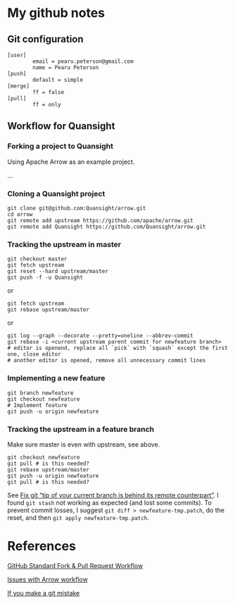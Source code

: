 # My github notes

## Git configuration

```
[user]
        email = pearu.peterson@gmail.com
        name = Pearu Peterson
[push]
        default = simple
[merge]
        ff = false
[pull]
        ff = only
```

## Workflow for Quansight

### Forking a project to Quansight

Using Apache Arrow as an example project.

...

### Cloning a Quansight project

```
git clone git@github.com:Quansight/arrow.git
cd arrow
git remote add upstream https://github.com/apache/arrow.git
git remote add Quansight https://github.com/Quansight/arrow.git
```

### Tracking the upstream in master

```
git checkout master
git fetch upstream
git reset --hard upstream/master
git push -f -u Quansight
```
or
```
git fetch upstream
git rebase upstream/master
```
or
```
git log --graph --decorate --pretty=oneline --abbrev-commit
git rebase -i <current upstream parent commit for newfeature branch>
# editor is openend, replace all `pick` with `squash` except the first one, close editor
# another editor is opened, remove all unnecessary commit lines
```

### Implementing a new feature

```
git branch newfeature
git checkout newfeature
# Implement feature
git push -u origin newfeature
```

### Tracking the upstream in a feature branch

Make sure master is even with upstream, see above.

```
git checkout newfeature
git pull # is this needed?
git rebase upstream/master
git push -u origin newfeature
git pull # is this needed?
```

See [Fix git “tip of your current branch is behind its remote counterpart”](https://codewithhugo.com/fix-git-failed-to-push-updates-were-rejected/). I found `git stash` not working as expected (and lost some commits). To prevent commit losses, I suggest `git diff > newfeature-tmp.patch`, do the reset, and then `git apply newfeature-tmp.patch`.

# References

[GitHub Standard Fork & Pull Request Workflow](https://gist.github.com/Chaser324/ce0505fbed06b947d962)

[Issues with Arrow workflow](https://github.com/apache/arrow/pull/2844#issuecomment-433603570)

[If you make a git mistake](https://ohshitgit.com/)

